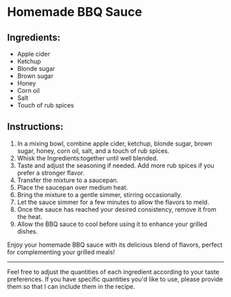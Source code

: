 # Homemade BBQ Sauce

## Ingredients:
- Apple cider
- Ketchup
- Blonde sugar
- Brown sugar
- Honey
- Corn oil
- Salt
- Touch of rub spices

## Instructions:
1. In a mixing bowl, combine apple cider, ketchup, blonde sugar, brown sugar, honey, corn oil, salt, and a touch of rub spices.
2. Whisk the Ingredients:together until well blended.
3. Taste and adjust the seasoning if needed. Add more rub spices if you prefer a stronger flavor.
4. Transfer the mixture to a saucepan.
5. Place the saucepan over medium heat.
6. Bring the mixture to a gentle simmer, stirring occasionally.
7. Let the sauce simmer for a few minutes to allow the flavors to meld.
8. Once the sauce has reached your desired consistency, remove it from the heat.
9. Allow the BBQ sauce to cool before using it to enhance your grilled dishes.

Enjoy your homemade BBQ sauce with its delicious blend of flavors, perfect for complementing your grilled meals!

---

Feel free to adjust the quantities of each ingredient according to your taste preferences. If you have specific quantities you'd like to use, please provide them so that I can include them in the recipe.
